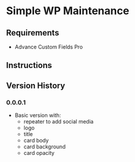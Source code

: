 # Simple WP Maintenance

## Requirements

* Advance Custom Fields Pro

## Instructions


## Version History

### 0.0.0.1

* Basic version with:
    * repeater to add social media
    * logo
    * title
    * card body
    * card background
    * card opacity